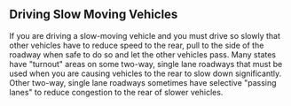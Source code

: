 ## Driving Slow Moving Vehicles
If you are driving a slow-moving vehicle and you must drive so slowly that other vehicles have to reduce speed to the rear, pull to the side of the roadway when safe to do so and let the other vehicles pass. Many states have "turnout" areas on some two-way, single lane roadways that must be used when you are causing vehicles to the rear to slow down significantly. Other two-way, single lane roadways sometimes have selective "passing lanes" to reduce congestion to the rear of slower vehicles.